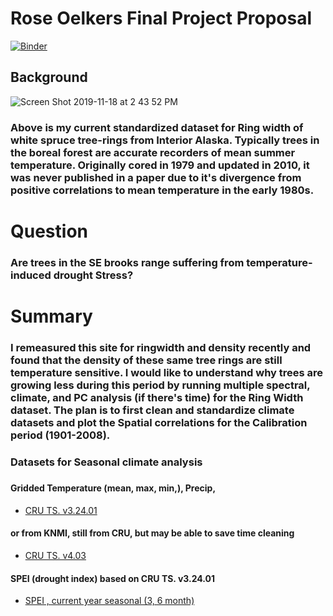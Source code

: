 # Rose Oelkers Final Project Proposal

[![Binder](https://mybinder.org/badge_logo.svg)](https://mybinder.org/v2/gh/roho91/Final-Project-2019/master?urlpath=https%3A%2F%2Fgithub.com%2Froho91%2FFinal-Project-2019%2Fblob%2Fmaster%2FOelkers_FInalProject-2.ipynb)

## Background

![Screen Shot 2019-11-18 at 2 43 52 PM](https://user-images.githubusercontent.com/46793400/69091629-b1668400-0a18-11ea-9920-9ca70946fe61.png)

### Above is my  current standardized dataset for Ring width of white spruce tree-rings from Interior Alaska. Typically trees in the boreal forest are accurate recorders of mean summer temperature. Originally  cored in 1979 and updated in 2010, it was never published in a paper due to it's divergence from positive correlations to  mean temperature in the early 1980s. 


# Question 

### Are trees in the SE brooks range suffering from temperature-induced drought Stress?

# Summary 

### I remeasured this site for ringwidth and density recently and found that the density of these same tree rings are still temperature sensitive.  I would like to understand why trees are growing less during this period by running multiple spectral, climate, and PC analysis (if there's time) for the Ring Width dataset. The plan is to first clean and standardize climate datasets and plot the Spatial correlations for the Calibration period (1901-2008). 

### Datasets for Seasonal climate analysis 

##### 

#### Gridded Temperature (mean,  max, min,),  Precip, 
- [CRU TS. v3.24.01 ](https://crudata.uea.ac.uk/cru/data/hrg/cru_ts_3.24.01/cruts.1701201703.v3.24.01/)

#### or from  KNMI, still from CRU, but may be able to save time cleaning
- [CRU TS. v4.03](https://climexp.knmi.nl/selectfield_obs2.cgi?id=someone@somewhere)

#### SPEI (drought index) based on CRU TS. v3.24.01
- [SPEI , current year seasonal (3, 6 month)](http://digital.csic.es/handle/10261/153475)

